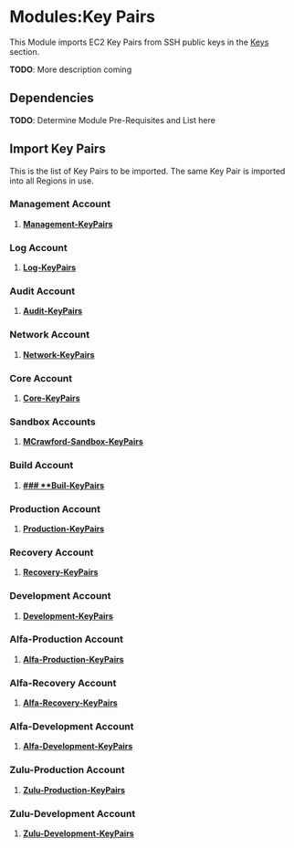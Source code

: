 # Modules:Key Pairs

This Module imports EC2 Key Pairs from SSH public keys in the [Keys](../keys) section.

**TODO**: More description coming

## Dependencies

**TODO**: Determine Module Pre-Requisites and List here

## Import Key Pairs

This is the list of Key Pairs to be imported. The same Key Pair is imported into all Regions in use.

### **Management Account**

1. **[Management-KeyPairs](./BUILD-management-key-pairs.md)**

### **Log Account**

1. **[Log-KeyPairs](./BUILD-log-key-pairs.md)**

### **Audit Account**

1. **[Audit-KeyPairs](./BUILD-audit-key-pairs.md)**

### **Network Account**

1. **[Network-KeyPairs](./BUILD-network-key-pairs.md)**

### **Core Account**

1. **[Core-KeyPairs](./BUILD-core-key-pairs.md)**

### **Sandbox Accounts**

1. **[MCrawford-Sandbox-KeyPairs](./BUILD-mcrawford-sandbox-key-pairs.md)**

### **Build Account**

1. **[### **Buil-KeyPairs](./BUILD-build-key-pairs.md)**

### **Production Account**

1. **[Production-KeyPairs](./BUILD-production-key-pairs.md)**

### **Recovery Account**

1. **[Recovery-KeyPairs](./BUILD-recovery-key-pairs.md)**

### **Development Account**

1. **[Development-KeyPairs](./BUILD-development-key-pairs.md)**

### **Alfa-Production Account**

1. **[Alfa-Production-KeyPairs](./BUILD-alfa-production-key-pairs.md)**

### **Alfa-Recovery Account**

1. **[Alfa-Recovery-KeyPairs](./BUILD-alfa-recovery-key-pairs.md)**

### **Alfa-Development Account**

1. **[Alfa-Development-KeyPairs](./BUILD-alfa-development-key-pairs.md)**

### **Zulu-Production Account**

1. **[Zulu-Production-KeyPairs](./BUILD-zulu-production-key-pairs.md)**

### **Zulu-Development Account**

1. **[Zulu-Development-KeyPairs](./BUILD-zulu-development-key-pairs.md)**
